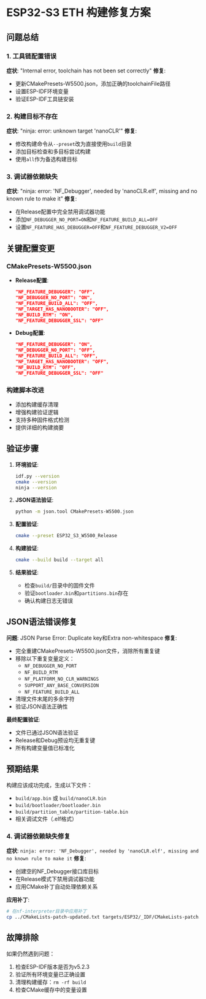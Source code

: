 # ESP32-S3 ETH 构建修复方案

## 问题总结

### 1. 工具链配置错误
**症状**: "Internal error, toolchain has not been set correctly"
**修复**: 
- 更新CMakePresets-W5500.json，添加正确的toolchainFile路径
- 设置ESP-IDF环境变量
- 验证ESP-IDF工具链安装

### 2. 构建目标不存在
**症状**: "ninja: error: unknown target 'nanoCLR'"
**修复**:
- 修改构建命令从`--preset`改为直接使用`build`目录
- 添加目标检查和多目标尝试构建
- 使用`all`作为备选构建目标

### 3. 调试器依赖缺失
**症状**: "ninja: error: 'NF_Debugger', needed by 'nanoCLR.elf', missing and no known rule to make it"
**修复**:
- 在Release配置中完全禁用调试器功能
- 添加`NF_DEBUGGER_NO_PORT=ON`和`NF_FEATURE_BUILD_ALL=OFF`
- 设置`NF_FEATURE_HAS_DEBUGGER=OFF`和`NF_FEATURE_DEBUGGER_V2=OFF`

## 关键配置变更

### CMakePresets-W5500.json
- **Release配置**:
  ```json
  "NF_FEATURE_DEBUGGER": "OFF",
  "NF_DEBUGGER_NO_PORT": "ON",
  "NF_FEATURE_BUILD_ALL": "OFF",
  "NF_TARGET_HAS_NANOBOOTER": "OFF",
  "NF_BUILD_RTM": "ON",
  "NF_FEATURE_DEBUGGER_SSL": "OFF"
  ```

- **Debug配置**:
  ```json
  "NF_FEATURE_DEBUGGER": "ON",
  "NF_DEBUGGER_NO_PORT": "OFF",
  "NF_FEATURE_BUILD_ALL": "OFF",
  "NF_TARGET_HAS_NANOBOOTER": "OFF",
  "NF_BUILD_RTM": "OFF",
  "NF_FEATURE_DEBUGGER_SSL": "OFF"
  ```

### 构建脚本改进
- 添加构建缓存清理
- 增强构建验证逻辑
- 支持多种固件格式检测
- 提供详细的构建摘要

## 验证步骤

1. **环境验证**:
   ```bash
   idf.py --version
   cmake --version
   ninja --version
   ```

2. **JSON语法验证**:
   ```bash
   python -m json.tool CMakePresets-W5500.json
   ```

3. **配置验证**:
   ```bash
   cmake --preset ESP32_S3_W5500_Release
   ```

4. **构建验证**:
   ```bash
   cmake --build build --target all
   ```

5. **结果验证**:
   - 检查`build/`目录中的固件文件
   - 验证`bootloader.bin`和`partitions.bin`存在
   - 确认构建日志无错误

## JSON语法错误修复

**问题**: JSON Parse Error: Duplicate key和Extra non-whitespace
**修复**:
- 完全重建CMakePresets-W5500.json文件，消除所有重复键
- 移除以下重复变量定义：
  - `NF_DEBUGGER_NO_PORT`
  - `NF_BUILD_RTM`
  - `NF_PLATFORM_NO_CLR_WARNINGS`
  - `SUPPORT_ANY_BASE_CONVERSION`
  - `NF_FEATURE_BUILD_ALL`
- 清理文件末尾的多余字符
- 验证JSON语法正确性

**最终配置验证**:
- 文件已通过JSON语法验证
- Release和Debug预设均无重复键
- 所有构建变量值已标准化

## 预期结果

构建应该成功完成，生成以下文件：
- `build/app.bin` 或 `build/nanoCLR.bin`
- `build/bootloader/bootloader.bin`
- `build/partition_table/partition-table.bin`
- 相关调试文件（.elf格式）

### 4. 调试器依赖缺失修复
**症状**: `ninja: error: 'NF_Debugger', needed by 'nanoCLR.elf', missing and no known rule to make it`
**修复**: 
- 创建空的NF_Debugger接口库目标
- 在Release模式下禁用调试器功能
- 应用CMake补丁自动处理依赖关系

**应用补丁**:
```bash
# 在nf-interpreter目录中应用补丁
cp ../CMakeLists-patch-updated.txt targets/ESP32/_IDF/CMakeLists-patch.cmake
```

## 故障排除

如果仍然遇到问题：
1. 检查ESP-IDF版本是否为v5.2.3
2. 验证所有环境变量已正确设置
3. 清理构建缓存：`rm -rf build`
4. 检查CMake缓存中的变量设置